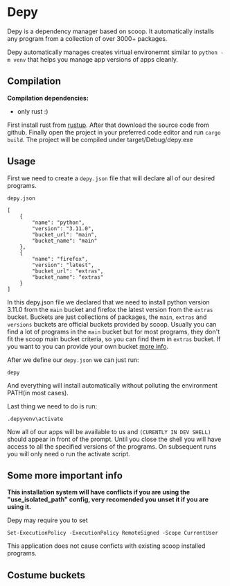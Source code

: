 # Depy

Depy is a dependency manager based on scoop. It automatically installs any program from a collection of over 3000+ packages.

Depy automatically manages creates virtual environemnt similar to `python -m venv` that helps you manage app versions of apps cleanly.

## Compilation

**Compilation dependencies:**
- only rust :)

First install rust from [rustup](https://rustup.rs/). After that download the source code from github. Finally open the project in your preferred code editor and run `cargo build`. The project will be compiled under target/Debug/depy.exe

## Usage

First we need to create a `depy.json` file that will declare all of our desired programs.

`depy.json`
```
[
    {
        "name": "python",
        "version": "3.11.0",
        "bucket_url": "main",
        "bucket_name": "main"
    },
    {
        "name": "firefox",
        "version": "latest",
        "bucket_url": "extras",
        "bucket_name": "extras"
    }
]
```

In this depy.json file we declared that we need to install python version 3.11.0 from the `main` bucket and firefox the latest version from the `extras` bucket. Buckets are just collections of packages, the `main`, `extras` and `versions` buckets are official buckets provided by scoop. Usually you can find a lot of programs in the `main` bucket but for most programs, they  don't fit the scoop main bucket criteria,  so you can find them in `extras` bucket. If you want to you can provide your own bucket [more info](#costume-buckets).

After we define our `depy.json` we can just run:
```
depy
``` 
And everything will install automatically without polluting the environment PATH(in most cases).

Last thing we need to do is run:
```
.depyvenv\activate
```
Now all of our apps will be available to us and `(CURENTLY IN DEV SHELL)` should appear in front of the prompt. Until you close the shell you will have access to all the specified versions of the programs. On subsequent runs you will only need o run the activate script.

## Some more important info

**This installation system will have conflicts if you are using the "use_isolated_path" config, very recomended you unset it if you are using it.**

Depy may require you to set 

```
Set-ExecutionPolicy -ExecutionPolicy RemoteSigned -Scope CurrentUser
```

This application does not cause conficts with existing scoop installed programs.

## Costume buckets